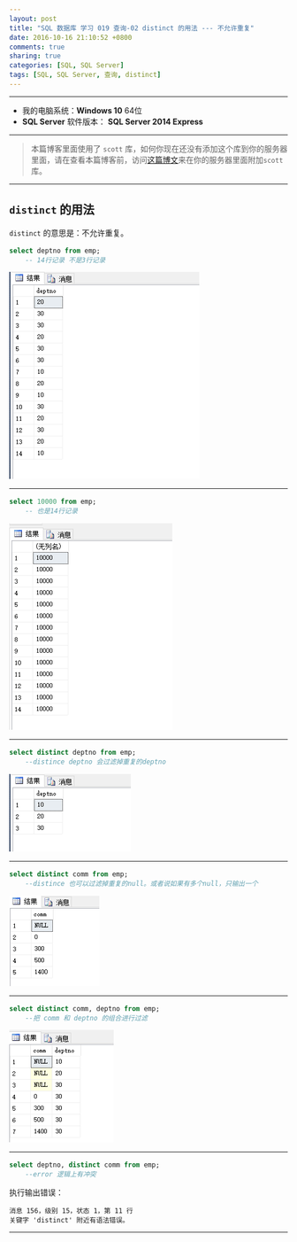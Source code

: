 ```yaml
---
layout: post
title: "SQL 数据库 学习 019 查询-02 distinct 的用法 --- 不允许重复"
date: 2016-10-16 21:10:52 +0800
comments: true
sharing: true
categories: [SQL, SQL Server]
tags: [SQL, SQL Server, 查询, distinct]
---
```




---

* 我的电脑系统：**Windows  10** 64位
* **SQL Server** 软件版本： **SQL Server 2014 Express**

---

> 本篇博客里面使用了 `scott` 库，如何你现在还没有添加这个库到你的服务器里面，请在查看本篇博客前，访问[这篇博文](http://www.aobosir.com/blog/2016/10/16/SQL-Learning-016-how-to-attach-a-database/)来在你的服务器里面附加`scott`库。

---

## `distinct` 的用法

`distinct` 的意思是：不允许重复。 

```sql
select deptno from emp;
	-- 14行记录 不是3行记录
```

![Alt text](/images/2016-10-16-SQL-Learning-019-Query-02-distinct-usage-not-allowed-to-repeat/1476623018150.png)

---

```sql
select 10000 from emp;
	-- 也是14行记录
```

![Alt text](/images/2016-10-16-SQL-Learning-019-Query-02-distinct-usage-not-allowed-to-repeat/1476623063142.png)

---

```sql
select distinct deptno from emp;
	--distince deptno 会过滤掉重复的deptno
```

![Alt text](/images/2016-10-16-SQL-Learning-019-Query-02-distinct-usage-not-allowed-to-repeat/1476623127746.png)


---

```sql
select distinct comm from emp;
	--distince 也可以过滤掉重复的null。或者说如果有多个null，只输出一个
```

![Alt text](/images/2016-10-16-SQL-Learning-019-Query-02-distinct-usage-not-allowed-to-repeat/1476623177137.png)


---

```sql
select distinct comm, deptno from emp;
	--把 comm 和 deptno 的组合进行过滤
```

![Alt text](/images/2016-10-16-SQL-Learning-019-Query-02-distinct-usage-not-allowed-to-repeat/1476623219322.png)


---

```sql
select deptno, distinct comm from emp;
	--error 逻辑上有冲突
```

执行输出错误：

```
消息 156，级别 15，状态 1，第 11 行
关键字 'distinct' 附近有语法错误。
```

---


